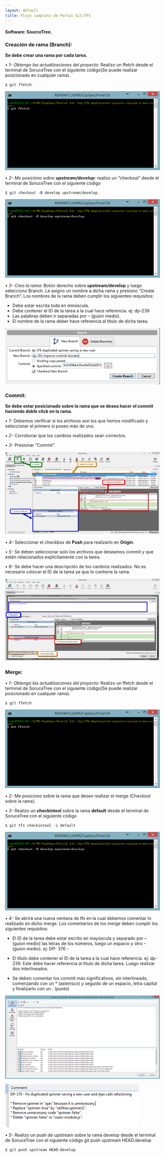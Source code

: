```yaml
---
layout: default
title: Flujo completo de Portal Git/TFS
---
```

#### Software: SourceTree.

### Creación de rama (Branch): 

 **Se debe crear una rama por cada tarea.**

•	*1- Obtengo las actualizaciones del proyecto:*  Realizo un ffetch desde el terminal de SoruceTree con el siguiente código(Se puede realizar posicionado en cualquier rama).

```console
$ git ffetch
```

![template](ffetch.png)

•	*2- Me posiciono sobre **upstream/develop:*** realizo un “checkout” desde el terminal de SoruceTree con el siguiente código 

```console
$ git checkout -B develop upstream/develop.
```
  
![template](checkout.png)


•	*3- Creo la rama:* Botón derecho sobre **upstream/develop** y luego selecciono Branch. Le asigno un nombre a dicha rama y presiono “Create Branch”. Los nombres de la rama deben cumplir los siguientes requisitos:

*	Debe estar escrita toda en minúscula.
*	Debe contener el ID de la tarea a la cual hace referencia. ej: dp-239
*	Las palabras deben ir separadas por – (guion medio).
*	El nombre de la rama deber hace referencia al título de dicha tarea.


![template](format-branch.png)

### Commit: 

**Se debe estar posicionado sobre la rama que se desea hacer el commit haciendo doble click en la rama.**

•	*1-* Debemos verificar si los archivos son los que hemos modificado y seleccionar el primero si poseo más de uno.

•	*2-* Corroborar que los cambios realizados sean correctos.

•	*3-* Presionar “Commit”.

![template](commit.png)

•	*4-* Seleccionar el checkbox de **Push** para realizarlo en **Origin**.

•	*5-* Se deben seleccionar solo los archivos que deseamos commit y que estén relacionados explícitamente con la tarea.

•	*6-* Se debe hacer una descripción de los cambios realizados. No es necesario colocar el ID de la tarea ya que lo contiene la rama.

![template](format-commit.png)

### Merge: 

•	*1- Obtengo las actualizaciones del proyecto:*  Realizo un ffetch desde el terminal de SoruceTree con el siguiente código(Se puede realizar posicionado en cualquier rama).

```console
$ git ffetch
```

![template](ffetch.png)


•	*2-* Me posiciono sobre la rama que deseo realizar el merge (Checkout sobre la rama).

•	*3-* Realizo un **checkintool** sobre la rama **default** desde el terminal de SoruceTree con el siguiente código 

```console
$ git tfs checkintool -i default
```

![template](checkout.png)

•	*4-* Se abrirá una nueva ventana de tfs en la cual debemos comentar lo realizado en dicho merge. Los comentarios de los merge deben cumplir los siguientes requisitos:

*	El ID de la tarea debe estar escrito en mayúscula y separado por – (guion medio) las letras de los números, luego un espacio y otro – (guion medio).  ej: DP- 376 -

*	El título debe contener el ID de la tarea a la cual hace referencia. ej: dp-239. Este debe hacer referencia al título de dicha tarea. Luego realizar dos interlineados.

*	Se deben comentar los commit más significativos, sin interlineado, comenzando con un * (asterisco) y seguido de un espacio, letra capital y finalizarlo con un . (punto)

![template](format-marge.png)

![template](format-marge1.png)

•	*5-* Realizo un push de upstream sobre la rama develop desde el terminal de SoruceTree con el siguiente código git push upstream HEAD:develop

```console
$ git push upstream HEAD:develop
```
